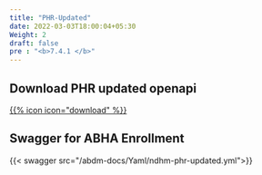 ```yaml
---
title: "PHR-Updated"
date: 2022-03-03T18:00:04+05:30
Weight: 2
draft: false
pre : "<b>7.4.1 </b>"
---
```


## Download PHR updated openapi

[{{% icon icon="download" %}}](../ndhm-phr-updated.yml "download")

## Swagger for ABHA Enrollment


{{< swagger src="/abdm-docs/Yaml/ndhm-phr-updated.yml">}}